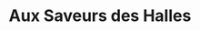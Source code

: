 ---
title: "Aux Saveurs des Halles"
url: /beziers/aux-saveurs-des-halles/
shop: alimentation saine
---